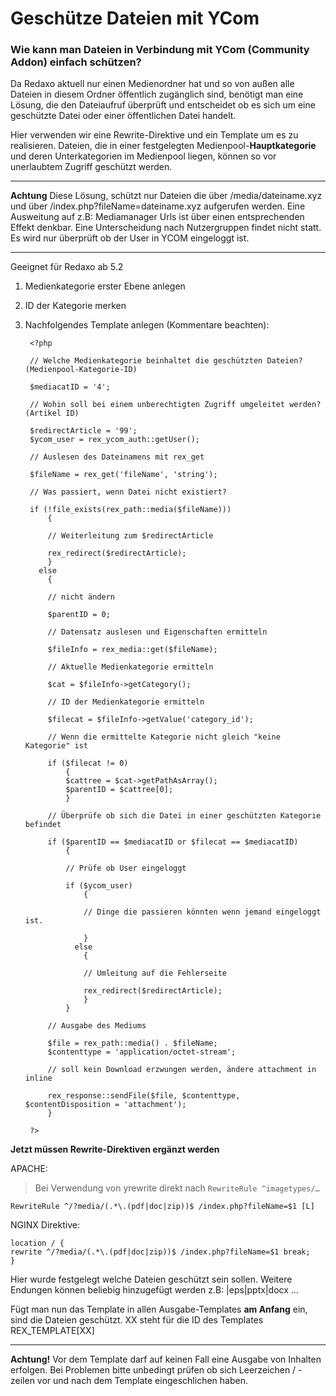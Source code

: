 # Geschütze Dateien mit YCom

### Wie kann man Dateien in Verbindung mit YCom (Community Addon) einfach schützen?
Da Redaxo aktuell nur einen Medienordner hat und so von außen alle Dateien in diesem Ordner öffentlich zugänglich sind, benötigt man eine Lösung, die den Dateiaufruf überprüft und entscheidet ob es sich um eine geschützte Datei oder einer öffentlichen Datei handelt. 

Hier verwenden wir eine Rewrite-Direktive und ein Template um es zu realisieren.  Dateien, die in einer festgelegten Medienpool-**Hauptkategorie** und deren Unterkategorien im Medienpool liegen, können so vor unerlaubtem Zugriff geschützt werden. 

----------
**Achtung**
Diese Lösung, schützt nur Dateien die über /media/dateiname.xyz und über /index.php?fileName=dateiname.xyz aufgerufen werden. Eine Ausweitung auf z.B: Mediamanager Urls ist über einen entsprechenden Effekt denkbar. Eine Unterscheidung nach Nutzergruppen findet nicht statt. Es wird nur überprüft ob der User in YCOM eingeloggt ist. 

----------
Geeignet für Redaxo ab 5.2

1. Medienkategorie erster Ebene anlegen
2. ID der Kategorie merken 
3. Nachfolgendes Template anlegen (Kommentare beachten): 

		<?php
		
		// Welche Medienkategorie beinhaltet die geschützten Dateien? (Medienpool-Kategorie-ID)
		
		$mediacatID = '4';
		
		// Wohin soll bei einem unberechtigten Zugriff umgeleitet werden? (Artikel ID)
		
		$redirectArticle = '99';
		$ycom_user = rex_ycom_auth::getUser();
		
		// Auslesen des Dateinamens mit rex_get
		
		$fileName = rex_get('fileName', 'string');
		
		// Was passiert, wenn Datei nicht existiert?
		
		if (!file_exists(rex_path::media($fileName)))
			{
		
			// Weiterleitung zum $redirectArticle
		
			rex_redirect($redirectArticle);
			}
		  else
			{
		
			// nicht ändern
		
			$parentID = 0;
		
			// Datensatz auslesen und Eigenschaften ermitteln
		
			$fileInfo = rex_media::get($fileName);
		
			// Aktuelle Medienkategorie ermitteln
		
			$cat = $fileInfo->getCategory();
		
			// ID der Medienkategorie ermitteln
		
			$filecat = $fileInfo->getValue('category_id');
		
			// Wenn die ermittelte Kategorie nicht gleich "keine Kategorie" ist
		
			if ($filecat != 0)
				{
				$cattree = $cat->getPathAsArray();
				$parentID = $cattree[0];
				}
		
			// Überprüfe ob sich die Datei in einer geschützten Kategorie befindet
		
			if ($parentID == $mediacatID or $filecat == $mediacatID)
				{
		
				// Prüfe ob User eingeloggt
		
				if ($ycom_user)
					{
		
					// Dinge die passieren könnten wenn jemand eingeloggt ist.
		
					}
				  else
					{
		
					// Umleitung auf die Fehlerseite
		
					rex_redirect($redirectArticle);
					}
				}
		
			// Ausgabe des Mediums
		
			$file = rex_path::media() . $fileName;
			$contenttype = 'application/octet-stream';
		
			// soll kein Download erzwungen werden, ändere attachment in inline
		
			rex_response::sendFile($file, $contenttype, $contentDisposition = 'attachment');
			}
		
		?>

**Jetzt müssen Rewrite-Direktiven ergänzt werden**

APACHE:

> Bei Verwendung von yrewrite direkt nach `RewriteRule ^imagetypes/…`
    
	RewriteRule ^/?media/(.*\.(pdf|doc|zip))$ /index.php?fileName=$1 [L]

NGINX Direktive:

	location / {
	rewrite ^/?media/(.*\.(pdf|doc|zip))$ /index.php?fileName=$1 break;
	}

Hier wurde festgelegt welche Dateien geschützt sein sollen.
Weitere Endungen können beliebig hinzugefügt werden z.B:  |eps|pptx|docx …


Fügt man nun das Template in allen Ausgabe-Templates **am Anfang** ein, sind die Dateien geschützt. 
XX steht für die ID des Templates
REX_TEMPLATE[XX]


----------
**Achtung!** Vor dem Template darf auf keinen Fall eine Ausgabe von Inhalten erfolgen.
Bei Problemen bitte unbedingt prüfen ob sich Leerzeichen / -zeilen vor und nach dem Template eingeschlichen haben.  

